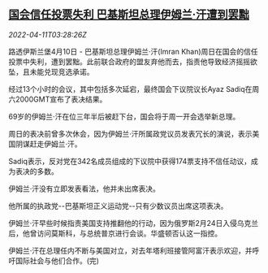 <!--1649647862000-->
[国会信任投票失利 巴基斯坦总理伊姆兰·汗遭到罢黜](https://cn.reuters.com/article/pakistan-premier-confidence-vote-fail-04-idCNKCS2M305P)
------

<div><i>2022-04-11T03:28:26Z</i></div><p>路透伊斯兰堡4月10日 - 巴基斯坦总理伊姆兰·汗(Imran Khan)周日在国会的信任投票中失利，遭到罢黜。此前联合政府的盟友弃他而去，指责他导致经济摇摇欲坠，且未能兑现竞选承诺。</p><p>经过13个小时的会议，其中包括多次延宕，最终国会下议院议长Ayaz Sadiq在周六2000GMT宣布了表决结果。</p><p>69岁的伊姆兰·汗在位三年半后被赶下台，国会将于周一开会选举新总理。</p><p>周日的表决前曾多次休会，因为伊姆兰·汗所属政党议员发表冗长的演说，表示美国阴谋赶走伊姆兰·汗。</p><p>Sadiq表示，反对党在342名成员组成的下议院中获得174票支持不信任动议，成为表决的多数。</p><p>伊姆兰·汗没有立即发表看法，他并未出席表决。</p><p>他所属的执政党--巴基斯坦正义运动党--只有少数议员出席这项表决。</p><p>伊姆兰·汗早些时候指责美国支持推翻他的行动，因为俄罗斯2月24日入侵乌克兰后，他曾访问莫斯科，与总统普京进行会谈。华盛顿否认这一指控。</p><p>伊姆兰·汗在总理任内不断与美国对立，对去年塔利班接管阿富汗表示欢迎，并呼吁国际社会与他们合作。(完)</p>
